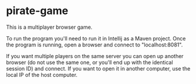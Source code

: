 # pirate-game

This is a multiplayer browser game.

To run the program you'll need to run it in Intellij as a Maven project. Once the program is running, open a browser and connect to "localhost:8081".

If you want multiple players on the same server you can open up another browser (do not use the same one, or you'll end up with the identical session ID)
and connect. If you want to open it in another computer, use the local IP of the host computer.
